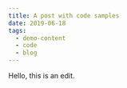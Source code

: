 ```yaml
---
title: A post with code samples
date: 2019-06-18
tags:
  - demo-content
  - code
  - blog
---
```

Hello, this is an edit.
